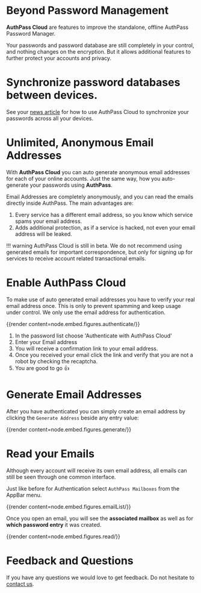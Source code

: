 # Beyond Password Management

**AuthPass Cloud** are features to improve the standalone, offline 
AuthPass Password Manager.

Your passwords and password database are still completely in your control,
and nothing changes on the encryption. But it allows additional features
to further protect your accounts and privacy.

# Synchronize password databases between devices.

See your [news article](/articles/sync-passwords-across-devices) for how to use AuthPass Cloud to
synchronize your passwords across all your devices.

# Unlimited, Anonymous Email Addresses

With **AuthPass Cloud** you can auto generate anonymous email 
addresses for each of your online accounts. Just the same
way, how you auto-generate your passwords using **AuthPass**.

Email Addresses are completely anonymously, and you can read the
emails directly inside AuthPass. The main advantages are:

1. Every service has a different email address, so you know
   which service spams your email address.
2. Adds additional protection, as if a service is hacked, not even
   your email address will be leaked.

!!! warning
    AuthPass Cloud is still in beta. We do not recommend using
    generated emails for important correspondence, but only
    for signing up for services to receive account related 
    transactional emails.

# Enable AuthPass Cloud

To make use of auto generated email addresses you have to verify
your real email address once. This is only to prevent spamming and
keep usage under control. We only use the email address for
authentication.

{{render content=node.embed.figures.authenticate/}}

1. In the password list choose 'Authenticate with AuthPass Cloud'
2. Enter your Email address
3. You will receive a confirmation link to your email address.
4. Once you received your email click the link and verify 
   that you are not a robot by checking the recaptcha.
5. You are good to go 👍

# Generate Email Addresses

After you have authenticated you can simply create an email address
by clicking the `Generate Address` beside any entry value:

{{render content=node.embed.figures.generate/}}

# Read your Emails

Although every account will receive its own email address, all
emails can still be seen through one common interface.

Just like before for Authentication select `AuthPass Mailboxes` from
the AppBar menu.

{{render content=node.embed.figures.emailList/}}

Once you open an email, you will see the **associated mailbox**
as well as for **which password entry** it was created.

{{render content=node.embed.figures.read/}}

# Feedback and Questions

If you have any questions we would love to get feedback.
Do not hesitate to [contact us](/docs/contact).
